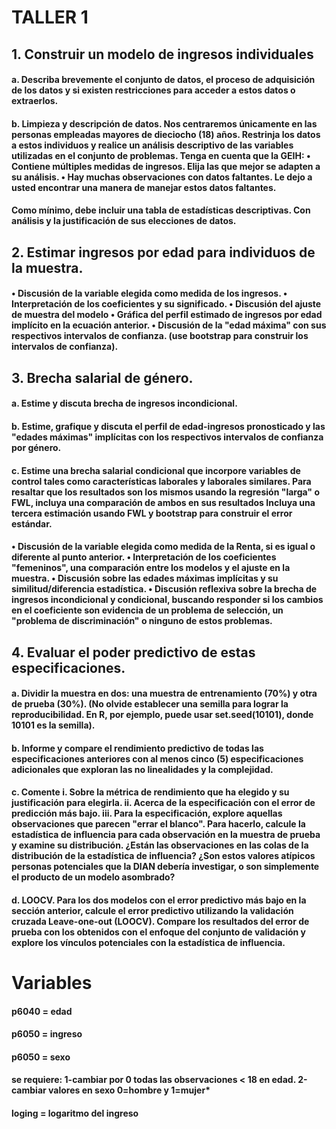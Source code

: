 # TALLER 1

## 1. Construir un modelo de ingresos individuales 


#### a. Describa brevemente el conjunto de datos, el proceso de adquisición de los datos y si existen restricciones para acceder a estos datos o extraerlos.


#### b. Limpieza y descripción de datos. Nos centraremos únicamente en las personas empleadas mayores de dieciocho (18) años. Restrinja los datos a estos individuos y realice un análisis descriptivo de las variables utilizadas en el conjunto de problemas. Tenga en cuenta que la GEIH: • Contiene múltiples medidas de ingresos. Elija las que mejor se adapten a su análisis. • Hay muchas observaciones con datos faltantes. Le dejo a usted encontrar una manera de manejar estos datos faltantes.
#### Como mínimo, debe incluir una tabla de estadísticas descriptivas. Con análisis y la justificación de sus elecciones de datos.



## 2. Estimar ingresos por edad para individuos de la muestra. 
 

#### • Discusión de la variable elegida como medida de los ingresos. • Interpretación de los coeficientes y su significado. • Discusión del ajuste de muestra del modelo • Gráfica del perfil estimado de ingresos por edad implícito en la ecuación anterior. • Discusión de la "edad máxima" con sus respectivos intervalos de confianza. (use bootstrap para construir los intervalos de confianza).



## 3. Brecha salarial de género.


#### a. Estime y discuta brecha de ingresos incondicional.


#### b. Estime, grafique y discuta el perfil de edad-ingresos pronosticado y las "edades máximas" implícitas con los respectivos intervalos de confianza por género.


#### c. Estime una brecha salarial condicional que incorpore variables de control tales como características laborales y laborales similares. Para resaltar que los resultados son los mismos usando la regresión "larga" o FWL, incluya una comparación de ambos en sus resultados Incluya una tercera estimación usando FWL y bootstrap para construir el error estándar.


#### • Discusión de la variable elegida como medida de la Renta, si es igual o diferente al punto anterior. • Interpretación de los coeficientes "femeninos", una comparación entre los modelos y el ajuste en la muestra. • Discusión sobre las edades máximas implícitas y su similitud/diferencia estadística. • Discusión reflexiva sobre la brecha de ingresos incondicional y condicional, buscando responder si los cambios en el coeficiente son evidencia de un problema de selección, un "problema de discriminación" o ninguno de estos problemas.



## 4. Evaluar el poder predictivo de estas especificaciones.


#### a. Dividir la muestra en dos: una muestra de entrenamiento (70%) y otra de prueba (30%). (No olvide establecer una semilla para lograr la reproducibilidad. En R, por ejemplo, puede usar set.seed(10101), donde 10101 es la semilla).


#### b. Informe y compare el rendimiento predictivo de todas las especificaciones anteriores con al menos cinco (5) especificaciones adicionales que exploran las no linealidades y la complejidad.


#### c. Comente i. Sobre la métrica de rendimiento que ha elegido y su justificación para elegirla. ii. Acerca de la especificación con el error de predicción más bajo. iii. Para la especificación, explore aquellas observaciones que parecen "errar el blanco". Para hacerlo, calcule la estadística de influencia para cada observación en la muestra de prueba y examine su distribución. ¿Están las observaciones en las colas de la distribución de la estadística de influencia? ¿Son estos valores atípicos personas potenciales que la DIAN debería investigar, o son simplemente el producto de un modelo asombrado?


#### d. LOOCV. Para los dos modelos con el error predictivo más bajo en la sección anterior, calcule el error predictivo utilizando la validación cruzada Leave-one-out (LOOCV). Compare los resultados del error de prueba con los obtenidos con el enfoque del conjunto de validación y explore los vínculos potenciales con la estadística de influencia.



# Variables

#### p6040 = edad
#### p6050 = ingreso
#### p6050 = sexo
#### se requiere: 1-cambiar por 0 todas las observaciones < 18 en edad. 2-cambiar valores en sexo  0=hombre y 1=mujer*
#### loging = logaritmo del ingreso